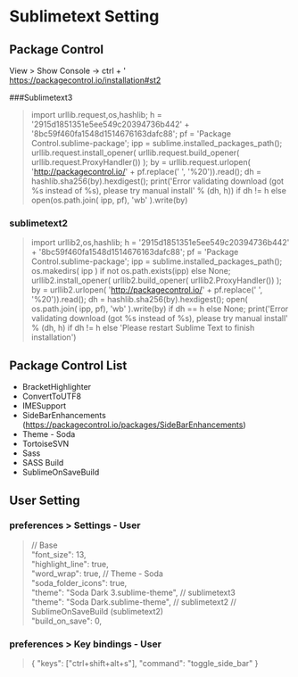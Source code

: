 # Sublimetext Setting

## Package Control
View > Show Console  -> ctrl + '  
https://packagecontrol.io/installation#st2

###Sublimetext3
>import urllib.request,os,hashlib; h = '2915d1851351e5ee549c20394736b442' + '8bc59f460fa1548d1514676163dafc88'; pf = 'Package Control.sublime-package'; ipp = sublime.installed_packages_path(); urllib.request.install_opener( urllib.request.build_opener( urllib.request.ProxyHandler()) ); by = urllib.request.urlopen( 'http://packagecontrol.io/' + pf.replace(' ', '%20')).read(); dh = hashlib.sha256(by).hexdigest(); print('Error validating download (got %s instead of %s), please try manual install' % (dh, h)) if dh != h else open(os.path.join( ipp, pf), 'wb' ).write(by)

### sublimetext2
>import urllib2,os,hashlib; h = '2915d1851351e5ee549c20394736b442' + '8bc59f460fa1548d1514676163dafc88'; pf = 'Package Control.sublime-package'; ipp = sublime.installed_packages_path(); os.makedirs( ipp ) if not os.path.exists(ipp) else None; urllib2.install_opener( urllib2.build_opener( urllib2.ProxyHandler()) ); by = urllib2.urlopen( 'http://packagecontrol.io/' + pf.replace(' ', '%20')).read(); dh = hashlib.sha256(by).hexdigest(); open( os.path.join( ipp, pf), 'wb' ).write(by) if dh == h else None; print('Error validating download (got %s instead of %s), please try manual install' % (dh, h) if dh != h else 'Please restart Sublime Text to finish installation')

## Package Control List

* BracketHighlighter
* ConvertToUTF8
* IMESupport
* SideBarEnhancements (https://packagecontrol.io/packages/SideBarEnhancements)
* Theme - Soda
* TortoiseSVN
* Sass
* SASS Build
* SublimeOnSaveBuild

## User Setting
### preferences > Settings - User

>// Base  
"font_size": 13,   
"highlight_line": true,  
"word_wrap": true, 
// Theme - Soda  
"soda_folder_icons": true,  
"theme": "Soda Dark 3.sublime-theme", // sublimetext3  
"theme": "Soda Dark.sublime-theme", // sublimetext2 
// SublimeOnSaveBuild (sublimetext2)  
"build_on_save": 0,

### preferences > Key bindings - User

>{ "keys": ["ctrl+shift+alt+s"], "command": "toggle_side_bar" }



